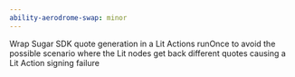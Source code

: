 ```yaml
---
ability-aerodrome-swap: minor
---
```


Wrap Sugar SDK quote generation in a Lit Actions runOnce to avoid the possible scenario where the Lit nodes get back different quotes causing a Lit Action signing failure

